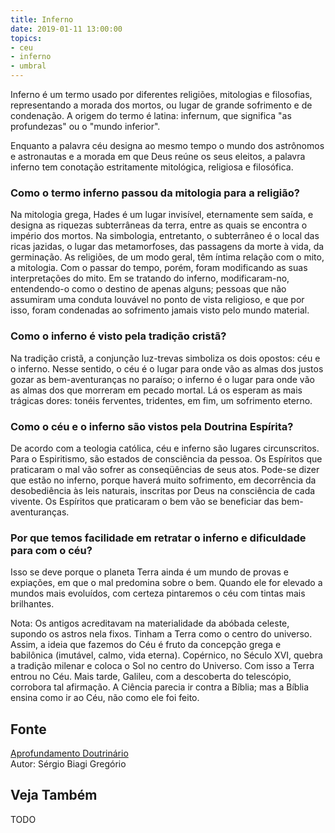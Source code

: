 ```yaml
---
title: Inferno
date: 2019-01-11 13:00:00
topics: 
- ceu
- inferno
- umbral
---
```


Inferno é um termo usado por diferentes religiões, mitologias e
filosofias, representando a morada dos mortos, ou lugar de grande
sofrimento e de condenação. A origem do termo é latina: infernum, que
significa "as profundezas" ou o "mundo inferior".

Enquanto a palavra céu designa ao mesmo tempo o mundo dos
astrônomos e astronautas e a morada em que Deus reúne os seus eleitos, a
palavra inferno tem conotação estritamente mitológica, religiosa e
filosófica.

### Como o termo inferno passou da mitologia para a religião?
Na mitologia grega, Hades é um lugar invisível, eternamente sem saída, e
designa as riquezas subterrâneas da terra, entre as quais se encontra o
império dos mortos. Na simbologia, entretanto, o subterrâneo é o local
das ricas jazidas, o lugar das metamorfoses, das passagens da morte à
vida, da germinação. As religiões, de um modo geral, têm íntima relação
com o mito, a mitologia. Com o passar do tempo, porém, foram modificando
as suas interpretações do mito. Em se tratando do inferno,
modificaram-no, entendendo-o como o destino de apenas alguns; pessoas
que não assumiram uma conduta louvável no ponto de vista religioso, e
que por isso, foram condenadas ao sofrimento jamais visto pelo mundo
material.

### Como o inferno é visto pela tradição cristã?
Na tradição cristã, a conjunção luz-trevas simboliza os dois opostos:
céu e o inferno. Nesse sentido, o céu é o lugar para onde vão as almas
dos justos gozar as bem-aventuranças no paraíso; o inferno é o lugar
para onde vão as almas dos que morreram em pecado mortal. Lá os esperam
as mais trágicas dores: tonéis ferventes, tridentes, em fim, um
sofrimento eterno.

### Como o céu e o inferno são vistos pela Doutrina Espírita?
De acordo com a teologia católica, céu e inferno são lugares
circunscritos. Para o Espiritismo, são estados de consciência da pessoa.
Os Espíritos que praticaram o mal vão sofrer as conseqüências de seus
atos. Pode-se dizer que estão no inferno, porque haverá muito
sofrimento, em decorrência da desobediência às leis naturais, inscritas
por Deus na consciência de cada vivente. Os Espíritos que praticaram o
bem vão se beneficiar das bem-aventuranças.

### Por que temos facilidade em retratar o inferno e dificuldade para com o céu?
Isso se deve porque o planeta Terra ainda é um mundo de provas e
expiações, em que o mal predomina sobre o bem. Quando ele for elevado a
mundos mais evoluídos, com certeza pintaremos o céu com tintas mais
brilhantes.

Nota: Os antigos acreditavam na materialidade da abóbada celeste,
supondo os astros nela fixos. Tinham a Terra como o centro do universo.
Assim, a ideia que fazemos do Céu é fruto da concepção grega e
babilônica (imutável, calmo, vida eterna). Copérnico, no Século XVI,
quebra a tradição milenar e coloca o Sol no centro do Universo. Com isso
a Terra entrou no Céu. Mais tarde, Galileu, com a descoberta do
telescópio, corrobora tal afirmação. A Ciência parecia ir contra a
Bíblia; mas a Bíblia ensina como ir ao Céu, não como ele foi feito.

## Fonte
[Aprofundamento Doutrinário](https://sites.google.com/view/aprofundamentodoutrinario/céu-e-inferno)  
Autor: Sérgio Biagi Gregório

## Veja Também
TODO


